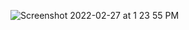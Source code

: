 ![Screenshot 2022-02-27 at 1 23 55 PM](https://user-images.githubusercontent.com/32287153/155873649-fc2d966b-bbdf-4b9f-8029-1d78caab70e3.png)

